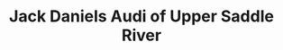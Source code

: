 ---
title: "Jack Daniels Audi of Upper Saddle River"
url: /upper-saddle-river/jack-daniels-audi-of-upper-saddle-river/
shop: Autohaus
---